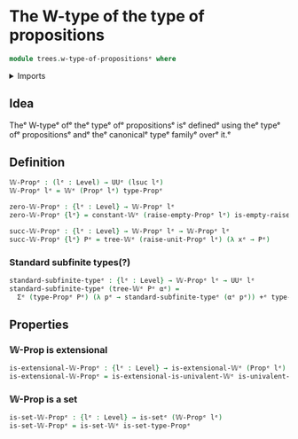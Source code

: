 # The W-type of the type of propositions

```agda
module trees.w-type-of-propositionsᵉ where
```

<details><summary>Imports</summary>

```agda
open import foundation.coproduct-typesᵉ
open import foundation.dependent-pair-typesᵉ
open import foundation.empty-typesᵉ
open import foundation.propositional-extensionalityᵉ
open import foundation.propositionsᵉ
open import foundation.setsᵉ
open import foundation.unit-typeᵉ
open import foundation.universe-levelsᵉ

open import trees.extensional-w-typesᵉ
open import trees.w-typesᵉ
```

</details>

## Idea

Theᵉ W-typeᵉ ofᵉ theᵉ typeᵉ ofᵉ propositionsᵉ isᵉ definedᵉ using theᵉ typeᵉ ofᵉ propositionsᵉ
andᵉ theᵉ canonicalᵉ typeᵉ familyᵉ overᵉ it.ᵉ

## Definition

```agda
𝕎-Propᵉ : (lᵉ : Level) → UUᵉ (lsuc lᵉ)
𝕎-Propᵉ lᵉ = 𝕎ᵉ (Propᵉ lᵉ) type-Propᵉ

zero-𝕎-Propᵉ : {lᵉ : Level} → 𝕎-Propᵉ lᵉ
zero-𝕎-Propᵉ {lᵉ} = constant-𝕎ᵉ (raise-empty-Propᵉ lᵉ) is-empty-raise-emptyᵉ

succ-𝕎-Propᵉ : {lᵉ : Level} → 𝕎-Propᵉ lᵉ → 𝕎-Propᵉ lᵉ
succ-𝕎-Propᵉ {lᵉ} Pᵉ = tree-𝕎ᵉ (raise-unit-Propᵉ lᵉ) (λ xᵉ → Pᵉ)
```

### Standard subfinite types(?)

```agda
standard-subfinite-typeᵉ : {lᵉ : Level} → 𝕎-Propᵉ lᵉ → UUᵉ lᵉ
standard-subfinite-typeᵉ (tree-𝕎ᵉ Pᵉ αᵉ) =
  Σᵉ (type-Propᵉ Pᵉ) (λ pᵉ → standard-subfinite-typeᵉ (αᵉ pᵉ)) +ᵉ type-Propᵉ Pᵉ
```

## Properties

### 𝕎-Prop is extensional

```agda
is-extensional-𝕎-Propᵉ : {lᵉ : Level} → is-extensional-𝕎ᵉ (Propᵉ lᵉ) type-Propᵉ
is-extensional-𝕎-Propᵉ = is-extensional-is-univalent-𝕎ᵉ is-univalent-type-Propᵉ
```

### 𝕎-Prop is a set

```agda
is-set-𝕎-Propᵉ : {lᵉ : Level} → is-setᵉ (𝕎-Propᵉ lᵉ)
is-set-𝕎-Propᵉ = is-set-𝕎ᵉ is-set-type-Propᵉ
```